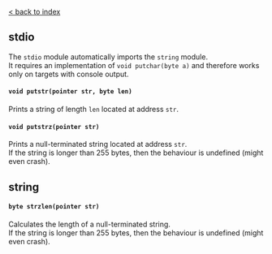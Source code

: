 [< back to index](../index.md)

## stdio

The `stdio` module automatically imports the `string` module.  
It requires an implementation of `void putchar(byte a)` and therefore works only on targets with console output.

#### `void putstr(pointer str, byte len)`

Prints a string of length `len` located at address `str`.  

#### `void putstrz(pointer str)`

Prints a null-terminated string located at address `str`.  
If the string is longer than 255 bytes, then the behaviour is undefined (might even crash).

## string

#### `byte strzlen(pointer str)`

Calculates the length of a null-terminated string.  
If the string is longer than 255 bytes, then the behaviour is undefined (might even crash).
